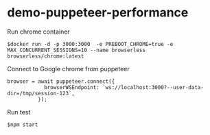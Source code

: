 # demo-puppeteer-performance

Run chrome container
```
$docker run -d -p 3000:3000  -e PREBOOT_CHROME=true -e MAX_CONCURRENT_SESSIONS=10 --name browserless browserless/chrome:latest
```

Connect to Google chrome from puppeteer
```
browser = await puppeteer.connect({
            browserWSEndpoint: `ws://localhost:3000?--user-data-dir=/tmp/session-123`,
          });
```

Run test
```
$npm start
```
